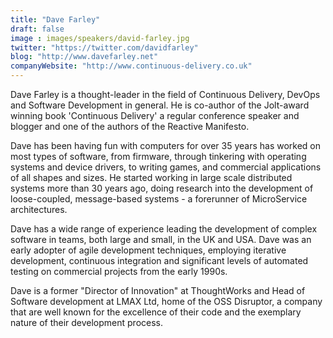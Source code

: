 ```yaml
---
title: "Dave Farley"
draft: false
image : images/speakers/david-farley.jpg
twitter: "https://twitter.com/davidfarley"
blog: "http://www.davefarley.net"
companyWebsite: "http://www.continuous-delivery.co.uk"
---
```


Dave Farley is a thought-leader in the field of Continuous Delivery, DevOps and Software Development in general. 
He is co-author of the Jolt-award winning book 'Continuous Delivery' a regular conference speaker and blogger and one of the authors of the Reactive Manifesto. 

Dave has been having fun with computers for over 35 years  has worked on most types of software, from firmware, through tinkering with operating systems and device drivers, to writing games, and commercial applications of all shapes and sizes. He started working in large scale distributed systems more than 30 years ago, doing research into the development of loose-coupled, message-based systems - a forerunner of MicroService architectures. 

Dave has a wide range of experience leading the development of complex software in teams, both large and small, in the UK and USA. Dave was an early adopter of agile development techniques, employing iterative development, continuous integration and significant levels of automated testing on commercial projects from the early 1990s. 

Dave is a former "Director of Innovation" at ThoughtWorks and Head of Software development at LMAX Ltd, home of the OSS Disruptor, a company that are well known for the excellence of their code and the exemplary nature of their development process.